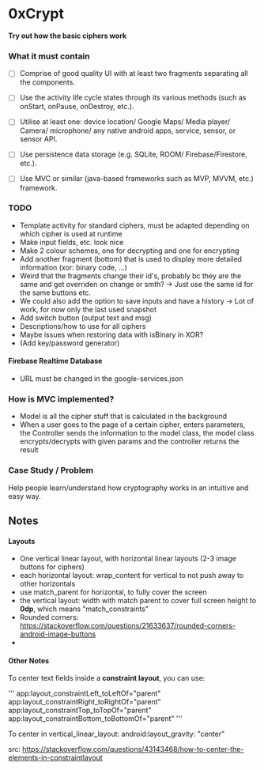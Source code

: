 # 0xCrypt
**Try out how the basic ciphers work**

### What it must contain
- [ ] Comprise of good quality UI with at least two fragments separating all the components.
-  [ ] Use the activity life cycle states through its various methods (such as onStart, onPause, onDestroy,
etc.).
- [ ] Utilise at least one: device location/ Google Maps/ Media player/ Camera/ microphone/ any native
android apps, service, sensor, or sensor API.
- [ ] Use persistence data storage (e.g. SQLite, ROOM/ Firebase/Firestore, etc.).
- [ ] Use MVC or similar (java-based frameworks such as MVP, MVVM, etc.) framework.


### TODO
- Template activity for standard ciphers, must be adapted depending on which cipher is used at runtime
- Make input fields, etc. look nice
- Make 2 colour schemes, one for decrypting and one for encrypting
- Add another fragment (bottom) that is used to display more detailed information (xor: binary code, ...)
- Weird that the fragments change their id's, probably bc they are the same and get overriden on change or smth? 
  -> Just use the same id for the same buttons etc.
- We could also add the option to save inputs and have a history -> Lot of work, for now only the last used snapshot
- Add switch button (output text and msg)
- Descriptions/how to use for all ciphers
- Maybe issues when restoring data with isBinary in XOR?
- (Add key/password generator)


#### Firebase Realtime Database
- URL must be changed in the google-services.json
### How is MVC implemented?

- Model is all the cipher stuff that is calculated in the background
- When a user goes to the page of a certain cipher, enters parameters,
  the Controller sends the information to the model class, the model class
  encrypts/decrypts with given params and the controller returns the result


### Case Study / Problem
Help people learn/understand how cryptography works in an intuitive and easy way.



## Notes

#### Layouts
- One vertical linear layout, with horizontal linear layouts (2-3 image buttons for ciphers)
- each horizontal layout: wrap_content for vertical to not push away to other horizontals
- use match_parent for horizontal, to fully cover the screen
- the vertical layout: width with match parent to cover full screen
  height to **0dp**, which means "match_constraints"
- Rounded corners: https://stackoverflow.com/questions/21633637/rounded-corners-android-image-buttons
-

#### Other Notes

To center text fields inside a **constraint layout**, you can use:

'''
app:layout_constraintLeft_toLeftOf="parent"
app:layout_constraintRight_toRightOf="parent"
app:layout_constraintTop_toTopOf="parent"
app:layout_constraintBottom_toBottomOf="parent"
'''

To center in vertical_linear_layout: android:layout_gravity: "center"

src: https://stackoverflow.com/questions/43143468/how-to-center-the-elements-in-constraintlayout

 
